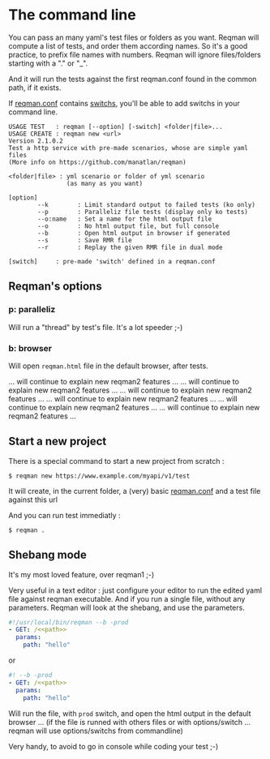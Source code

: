 # The command line

You can pass an many yaml's test files or folders as you want. Reqman will compute a list of tests, and order them according names. So it's a good practice, to prefix file names with numbers. Reqman will ignore files/folders starting with a "." or "_".

And it will run the tests against the first reqman.conf found in the common path, if it exists.

If [reqman.conf](conf.md) contains [switchs](conf.md#switchs), you'll be able to add switchs in your command line.

```
USAGE TEST   : reqman [--option] [-switch] <folder|file>...
USAGE CREATE : reqman new <url>
Version 2.1.0.2
Test a http service with pre-made scenarios, whose are simple yaml files
(More info on https://github.com/manatlan/reqman)

<folder|file> : yml scenario or folder of yml scenario
                (as many as you want)

[option]
        --k        : Limit standard output to failed tests (ko only)
        --p        : Paralleliz file tests (display only ko tests)
        --o:name   : Set a name for the html output file 
        --o        : No html output file, but full console 
        --b        : Open html output in browser if generated
        --s        : Save RMR file
        --r        : Replay the given RMR file in dual mode
    
[switch]     : pre-made 'switch' defined in a reqman.conf
```

## Reqman's options

### p: paralleliz
Will run a "thread" by test's file. It's a lot speeder ;-)

### b: browser
Will open `reqman.html` file in the default browser, after tests.

... will continue to explain new reqman2 features ...
... will continue to explain new reqman2 features ...
... will continue to explain new reqman2 features ...
... will continue to explain new reqman2 features ...
... will continue to explain new reqman2 features ...
... will continue to explain new reqman2 features ...

## Start a new project
There is a special command to start a new project from scratch :

```
$ reqman new https://www.example.com/myapi/v1/test
```

It will create, in the current folder, a (very) basic [reqman.conf](conf.md) and a test file against this url

And you can run test immediatly :
```
$ reqman .
```


## Shebang mode
It's my most loved feature, over reqman1 ;-)

Very useful in a text editor : just configure your editor to run the edited yaml file against reqman executable. And if you run a single file, without any parameters. Reqman will look at the shebang, and use the parameters.

```yaml
#!/usr/local/bin/reqman --b -prod
- GET: /<<path>>
  params:
    path: "hello"
```
or
```yaml
#! --b -prod
- GET: /<<path>>
  params:
    path: "hello"
```

Will run the file, with `prod` switch, and open the html output in the default browser ...
(if the file is runned with others files or with options/switch ... reqman will use options/switchs from commandline)

Very handy, to avoid to go in console while coding your test ;-)



